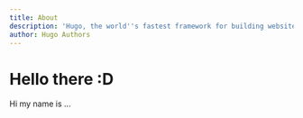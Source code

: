 ```yaml
---
title: About
description: 'Hugo, the world''s fastest framework for building websites'
author: Hugo Authors
---
```


# Hello there :D

Hi my name is ...
